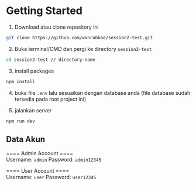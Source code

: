 # Getting Started
1. Download atau clone repository ini
```bash
git clone https://github.com/wanrabbae/session2-test.git
```

2. Buka terminal/CMD dan pergi ke directory `session2-test`
```bash
cd session2-test // directory-name
```

3. install packages
```bash
npm install
```

4. buka file `.env` lalu sesuaikan dengan database anda (file database sudah tersedia pada root project ini)

5. jalankan server
```bash
npm run dev
```

## Data Akun
==== Admin Account ====<br>
Username: `admin`
Password: `admin12345`

==== User Account ====<br>
Username: `user`
Password: `user12345`
